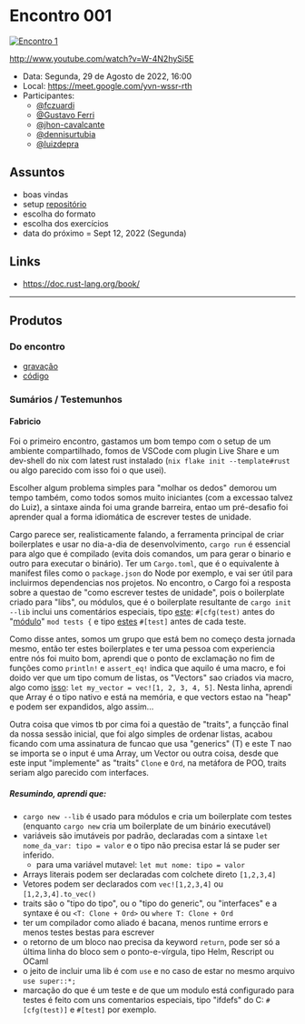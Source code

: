 # Encontro 001

[gitrepo]: https://github.com/Rust-dojo/eventos
[gh-fcz]: https://github.com/fczuardi

[![Encontro 1](http://img.youtube.com/vi/W-4N2hySi5E/0.jpg)](http://www.youtube.com/watch?v=W-4N2hySi5E "Youtube: Encontro 1")

http://www.youtube.com/watch?v=W-4N2hySi5E

- Data: Segunda, 29 de Agosto de 2022, 16:00
- Local: https://meet.google.com/yvn-wssr-rth
- Participantes:
  - [@fczuardi][gh-fcz]
  - [@Gustavo Ferri](https://github.com/gu7z)
  - [@jhon-cavalcante](https://github.com/jhon-cavalcante)
  - [@dennisurtubia](https://github.com/dennisurtubia)
  - [@luizdepra](https://github.com/luizdepra)

## Assuntos

- boas vindas
- setup [repositório][gitrepo]
- escolha do formato
- escolha dos exercícios
- data do próximo = Sept 12, 2022 (Segunda)



## Links

- https://doc.rust-lang.org/book/





---

## Produtos

### Do encontro

- [gravação](https://youtu.be/W-4N2hySi5E)
- [código](./encontro1/)

### Sumários / Testemunhos

#### Fabricio

Foi o primeiro encontro, gastamos um bom tempo com o setup de um ambiente compartilhado, fomos de VSCode com plugin Live Share e um dev-shell do nix com latest rust instalado (`nix flake init --template#rust` ou algo parecido com isso foi o que usei).

Escolher algum problema simples para "molhar os dedos" demorou um tempo também, como todos somos muito iniciantes (com a excessao talvez do Luiz), a sintaxe ainda foi uma grande barreira, entao um pré-desafio foi aprender qual a forma idiomática de escrever testes de unidade.

Cargo parece ser, realisticamente falando, a ferramenta principal de criar boilerplates e usar no dia-a-dia de desenvolvimento, `cargo run` é essencial para algo que é compilado (evita dois comandos, um para gerar o binario e outro para executar o binário). Ter um `Cargo.toml`, que é o equivalente à manifest files como o `package.json` do Node por exemplo, e vai ser útil para incluirmos dependencias nos projetos. No encontro, o Cargo foi a resposta sobre a questao de "como escrever testes de unidade", pois o boilerplate criado para "libs", ou módulos, que é o boilerplate resultante de `cargo init --lib` inclui uns comentários especiais, tipo [este](https://github.com/Rust-dojo/eventos/blob/main/encontro1/ex1/src/lib.rs#L8):  `#[cfg(test)` antes do "[módulo](https://github.com/Rust-dojo/eventos/blob/main/encontro1/ex1/src/lib.rs#L9)" `mod tests {` e tipo [estes](https://github.com/Rust-dojo/eventos/blob/main/encontro1/ex1/src/lib.rs#L12) `#[test]` antes de cada teste.

Como disse antes, somos um grupo que está bem no começo desta jornada mesmo, então ter estes boilerplates e ter uma pessoa com experiencia entre nós foi muito bom, aprendi que o ponto de exclamação no fim de funções como `println!` e `assert_eq!` indica que aquilo é uma macro, e foi doido ver que um tipo comum de listas, os "Vectors" sao criados via macro, algo como [isso](https://github.com/Rust-dojo/eventos/blob/main/encontro1/ex1/src/lib.rs#L20): `let my_vector = vec![1, 2, 3, 4, 5]`. Nesta linha, aprendi que Array é o tipo nativo e está na memória, e que vectors estao na "heap" e podem ser expandidos, algo assim...

Outra coisa que vimos tb por cima foi a questão de "traits", a funçcão final da nossa sessão inicial, que foi algo simples de ordenar listas, acabou ficando com uma assinatura de funcao que usa "generics" (T) e este T nao se importa se o input é uma Array, um Vector ou outra coisa, desde que este input "implemente" as "traits" `Clone` e `Ord`, na metáfora de POO, traits seriam algo parecido com interfaces.

##### Resumindo, aprendi que:

- `cargo new --lib` é usado para módulos e cria um boilerplate com testes (enquanto `cargo new` cria um boilerplate de um binário executável)
- variáveis são imutáveis por padrão, declaradas com a sintaxe `let nome_da_var: tipo = valor` e o tipo não precisa estar lá se puder ser inferido.
	- para uma variável mutavel: `let mut nome: tipo = valor`
- Arrays literais podem ser declaradas com  colchete direto `[1,2,3,4]`
- Vetores podem ser declarados com `vec![1,2,3,4]` ou `[1,2,3,4].to_vec()`
- traits são o "tipo do tipo", ou o "tipo do generic", ou "interfaces" e a syntaxe é ou `<T: Clone + Ord>` ou `where T: Clone + Ord`
- ter um compilador como aliado é bacana, menos runtime errors e menos testes bestas para escrever
- o retorno de um bloco nao precisa da keyword `return`, pode ser só a última linha do bloco sem o ponto-e-vírgula, tipo Helm, Rescript ou OCaml
- o jeito de incluir uma lib é com `use` e no caso de estar no mesmo arquivo `use super::*;`
- marcação do que é um teste e de que um modulo está configurado para testes é feito com uns comentarios especiais, tipo "ifdefs" do C: `#[cfg(test)]` e `#[test]` por exemplo.
